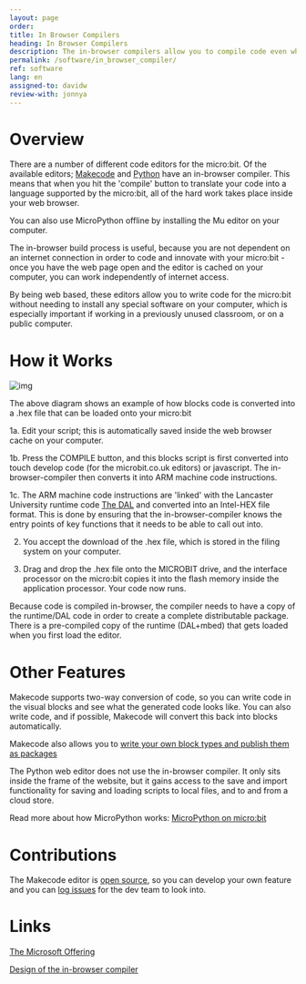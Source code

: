 ```yaml
---
layout: page
order:
title: In Browser Compilers
heading: In Browser Compilers
description: The in-browser compilers allow you to compile code even when not connected to the internet.
permalink: /software/in_browser_compiler/
ref: software
lang: en
assigned-to: davidw
review-with: jonnya
---
```



# Overview

There are a number of different code editors for the micro:bit.
Of the available editors; [Makecode](https://makecode.microbit.org) and [Python](https://python.microbit.org) have an
in-browser compiler. This means that when you hit the 'compile' button
to translate your code into a language supported by the micro:bit, all of the
hard work takes place inside your web browser.

You can also use MicroPython offline by installing the Mu editor on your computer.

The in-browser build process is useful, because you are not dependent
on an internet connection in order to code and innovate with your
micro:bit - once you have the web page open and the editor is cached
on your computer, you can work independently of internet access.

By being web based, these editors allow you to write code for the
micro:bit without needing to install any special software on your
computer, which is especially important if working in a previously
unused classroom, or on a public computer.

# How it Works

![img](/docs/software/assets/browser-build-pipeline.png)

The above diagram shows an example of how blocks code is converted into a
.hex file that can be loaded onto your micro:bit

1a. Edit your script; this is automatically saved inside the web browser cache on your
computer.

1b. Press the COMPILE button, and this blocks script is first
converted into touch develop code (for the microbit.co.uk editors) or javascript.
The in-browser-compiler then converts it into ARM machine code instructions.

1c. The ARM machine code instructions are 'linked' with the Lancaster University
runtime code [The DAL](/software/runtime-mbed) and converted into an Intel-HEX file
format. This is done by ensuring that the in-browser-compiler knows the entry points
of key functions that it needs to be able to call out into.

2. You accept the download of the .hex file, which is stored in the filing system
on your computer.

3. Drag and drop the .hex file onto the MICROBIT drive, and the interface
processor on the micro:bit copies it into the flash memory inside the application
processor. Your code now runs.

Because code is compiled in-browser, the compiler needs to have a copy of
the runtime/DAL code in order to create a complete distributable package.
There is a pre-compiled copy of the runtime (DAL+mbed) that gets loaded
when you first load the editor.


# Other Features

Makecode supports two-way conversion of code, so you can write code in the visual blocks and
see what the generated code looks like. You can also write code, and if
possible, Makecode will convert this back into blocks automatically.

Makecode also allows you to [write your own block types and publish them
as packages](https://makecode.com/packages)

The Python web editor does not use the in-browser compiler. It only
sits inside the frame of the website, but it gains access to the
save and import functionality for saving and loading scripts
to local files, and to and from a cloud store.

Read more about how MicroPython works: [MicroPython on micro:bit](/software/micropython)


# Contributions

The Makecode editor is [open source](https://github.com/Microsoft/pxt-microbit), so you can develop your own feature and you can [log issues](https://github.com/Microsoft/PXT-microbit/issues/new) for the dev team to look into.


# Links

[The Microsoft Offering](https://www.microsoft.com/en-us/research/project/the-bbc-microbit-and-microsoft/)

[Design of the in-browser compiler](https://www.touchdevelop.com/docs/touch-develop-in-208-bits)
